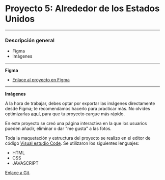 # Proyecto 5: Alrededor de los Estados Unidos

---

### Descripción general

- Figma
- Imágenes

---

**Figma**

- [Enlace al proyecto en Figma](https://www.figma.com/file/LDMgqWesKpQkIwhOfEBuTS/WEB%2C-Sprint-5%3A-Around-The-U.S.-%7C-desktop-%2B-mobile?node-id=0%3A1)

---

**Imágenes**

A la hora de trabajar, debes optar por exportar las imágenes directamente desde Figma; te recomendamos hacerlo para practicar más. No olvides optimizarlas [aquí](https://tinypng.com/), para que tu proyecto cargue más rápido.

En este proyecto se creó una página interactiva en la que los usuarios pueden añadir, eliminar o dar "me gusta" a las fotos.

Toda la maquetación y estructura del proyecto se realizo en el editor de código [Visual estudio Code](https://code.visualstudio.com/).
Se utilizaron los siguientes lenguajes:

- HTML
- CSS
- JAVASCRIPT

[Enlace a Git](https://github.com/Renzor2d2).
